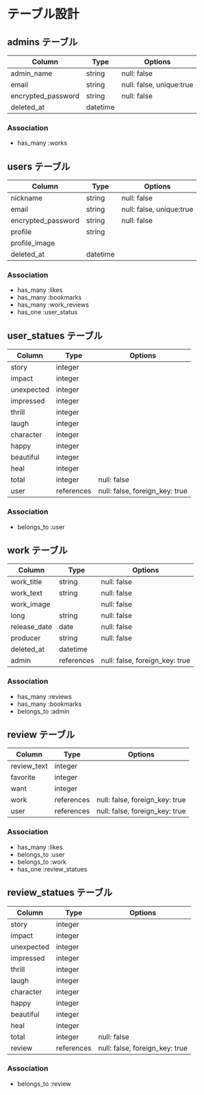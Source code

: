 # テーブル設計

## admins テーブル

| Column             | Type     | Options     |
| ------------------ | -------- | ----------- |
| admin_name         | string   | null: false |
| email              | string   | null: false, unique:true |
| encrypted_password | string   | null: false |
| deleted_at         | datetime |

### Association

- has_many :works


## users テーブル

| Column             | Type     | Options     |
| ------------------ | -------- | ----------- |
| nickname           | string   | null: false |
| email              | string   | null: false, unique:true |
| encrypted_password | string   | null: false |
| profile            | string   |
| profile_image      | 
| deleted_at         | datetime |

### Association

- has_many :likes
- has_many :bookmarks
- has_many :work_reviews
- has_one :user_status


## user_statues テーブル

| Column     | Type       | Options     |
| ---------- | ---------- | ----------- |
| story      | integer    |
| impact     | integer    |
| unexpected | integer    |
| impressed  | integer    |
| thrill     | integer    |
| laugh      | integer    |
| character  | integer    |
| happy      | integer    |
| beautiful  | integer    |
| heal       | integer    |
| total      | integer    | null: false |
| user       | references | null: false, foreign_key: true |

### Association

- belongs_to :user


## work テーブル

| Column       | Type       | Options     |
| ------------ | ---------- | ----------- |
| work_title   | string     | null: false |
| work_text    | string     | null: false |
| work_image   |            | null: false |
| long         | string     | null: false |
| release_date | date       | null: false |
| producer     | string     | null: false |
| deleted_at   | datetime   |
| admin        | references | null: false, foreign_key: true |

### Association

- has_many :reviews
- has_many :bookmarks
- belongs_to :admin


## review テーブル

| Column      | Type       | Options     |
| ----------  | ---------- | ----------- |
| review_text | integer    |
| favorite    | integer    |
| want        | integer    |
| work        | references | null: false, foreign_key: true |
| user        | references | null: false, foreign_key: true |

### Association

- has_many :likes
- belongs_to :user
- belongs_to :work
- has_one :review_statues


## review_statues テーブル

| Column     | Type       | Options     |
| ---------- | ---------- | ----------- |
| story      | integer    |
| impact     | integer    |
| unexpected | integer    |
| impressed  | integer    |
| thrill     | integer    |
| laugh      | integer    |
| character  | integer    |
| happy      | integer    |
| beautiful  | integer    |
| heal       | integer    |
| total      | integer    | null: false |
| review      | references | null: false, foreign_key: true |

### Association

- belongs_to :review